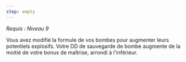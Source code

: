 ```yaml
---
step: empty
---
```

*Requis : Niveau 9*

Vous avez modifié la formule de vos bombes pour augmenter leurs potentiels explosifs. Votre DD de sauvegarde de bombe augmente de la moitié de votre bonus de maîtrise, arrondi à l'inférieur.